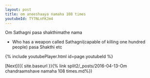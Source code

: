 ```yaml
---
layout: post
title: om aneeshaaya namaha 108 times
youtubeId: TY7NLnFKJm4
---
```

 
 
Om Sathagni pasa shakthimathe nama 
 
 -  Who has a weapon called Sathagni(capable of killing one hundred people)   pasa  Shakthi etc  
 
  
 
  
 
 
 
 
 
 


{% include youtubePlayer.html id=page.youtubeId %}
 
[Next]({{ site.baseurl }}{% link  split2/_posts/2016-04-13-Om chandraamshave namaha 108 times.md%})
 
